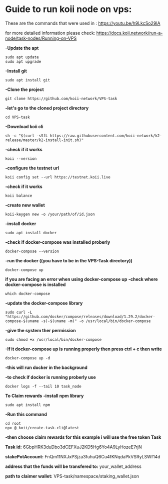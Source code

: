 # Guide to run koii node on vps:
These are the commands that were used in : 
https://youtu.be/h9LkcSo29IA

for more detailed information please check:
https://docs.koii.network/run-a-node/task-nodes/Running-on-VPS



**-Update the apt**
```
sudo apt update
sudo apt upgrade
```
**-Install git**
```
sudo apt install git
```
**-Clone the project**
```
git clone https://github.com/koii-network/VPS-task
```
**-let's go to the cloned project directory**
```
cd VPS-task
```
**-Download koii cli**
```
sh -c "$(curl -sSfL https://raw.githubusercontent.com/koii-network/k2-release/master/k2-install-init.sh)"
```
**-check if it works**
```
koii --version
```
**-configure the testnet url**
```
koii config set --url https://testnet.koii.live
```
**-check if it works**
```
koii balance
```
**-create new wallet**
```
koii-keygen new -o /your/path/of/id.json
```
**-install docker**
```
sudo apt install docker
```
**-check if docker-compose was installed proberly**
```
docker-compose --version
```
**-run the docker ((you have to be in the VPS-Task directory))**
```
docker-compose up
```

**if you are facing an error when using docker-compose up**
**-check where docker-compose is installed**
```
which docker-compose 
```
**-update the docker-compose library**
```
sudo curl -L "https://github.com/docker/compose/releases/download/1.29.2/docker-compose-$(uname -s)-$(uname -m)" -o /usr/local/bin/docker-compose
```
**-give the system ther permission**
```
sudo chmod +x /usr/local/bin/docker-compose
```

**-If it docker-compose up is running properly then press ctrl + c then write**
```
docker-compose up -d
```

**-this will run docker in the background**

**-to check if docker is running proberly use**
```
docker logs -f --tail 10 task_node
```


**To Claim rewards**
**-install npm library**
```
sudo apt install npm
```

**-Run this command**
```
cd root
npx @_koii/create-task-cli@latest
```

**-then choose claim rewards for this example i will use the free token Task**

**Task id:** 6GbpHRK3duDbo3dCEFXuJ2KD5Hg6Yo4A9LyHozeE7rjN

**stakePotAccount:** FnQm11NXJxPSjza3fuhuQ6Cu4fKNqdaPkVSRyLSWf14d

**address that the funds will be transfered to:** your_wallet_address

**path to claimer wallet:** VPS-task/namespace/staking_wallet.json



